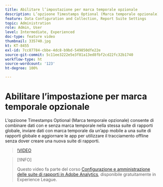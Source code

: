 ```yaml
---
title: Abilitare l’impostazione per marca temporale opzionale
description: L’opzioone Timestamps Optional (Marca temporale opzionale) consente di combinare dati con e senza marca temporale nella stessa suite di rapporti globale, inviare dati con marca temporale da un’app mobile a una suite di rapporti globale e aggiornare le app per utilizzare il tracciamento offline senza dover creare una nuova suite di rapporti.
feature: Data Configuration and Collection, Report Suite Settings
topic: Administration
role: Admin, User
level: Intermediate, Experienced
doc-type: feature video
thumbnail: 335740.jpg
kt: KT-8455
exl-id: 7cc87784-cbbe-4dc8-b9bd-549850dfe22e
source-git-commit: 5c11ee3222e5e3f81a13ed8fbf2cd22fc32b1740
workflow-type: ht
source-wordcount: '123'
ht-degree: 100%

---
```


# Abilitare l’impostazione per marca temporale opzionale

L’opzioone Timestamps Optional (Marca temporale opzionale) consente di combinare dati con e senza marca temporale nella stessa suite di rapporti globale, inviare dati con marca temporale da un’app mobile a una suite di rapporti globale e aggiornare le app per utilizzare il tracciamento offline senza dover creare una nuova suite di rapporti.

>[!VIDEO](https://video.tv.adobe.com/v/335740/?quality=12&learn=on)

>[!INFO]
>
> Questo video fa parte del corso [Configurazione e amministrazione delle suite di rapporti in Adobe Analytics](https://experienceleague.adobe.com/?recommended=Analytics-A-1-2021.1.administration&amp;lang=it), disponibile gratuitamente in Experience League.